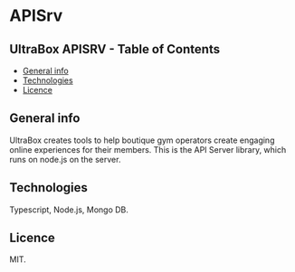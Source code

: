 # APISrv

## UltraBox APISRV - Table of Contents
* [General info](#general-info)
* [Technologies](#technologies)
* [Licence](#licence)

## General info
UltraBox creates tools to help boutique gym operators create engaging online experiences for their members. This is the API Server library, which runs on node.js on the server. 

## Technologies
Typescript, Node.js, Mongo DB.

## Licence

MIT.

